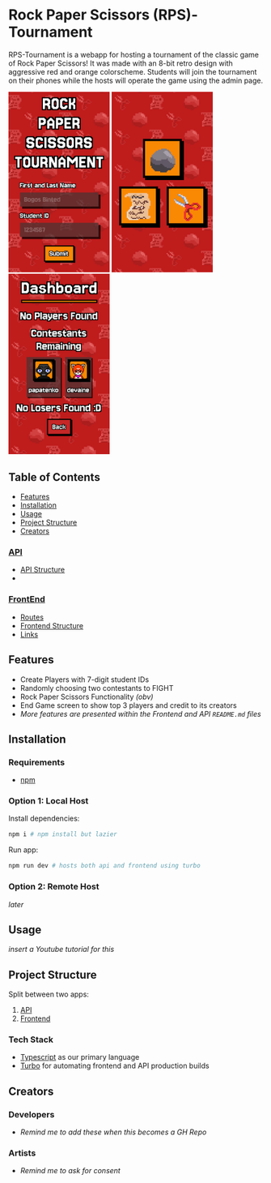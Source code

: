 # Rock Paper Scissors (RPS)-Tournament

RPS-Tournament is a webapp for hosting a tournament of the classic game of Rock Paper Scissors! It was made with an 8-bit retro design with aggressive red and orange colorscheme. Students will join the tournament on their phones while the hosts will operate the game using the admin page.

<img src="./screenshots/landing.png" width="200" alt="Landing Page">
<img src="./screenshots/play.png" width="200" alt="Play Page">
<img src="./screenshots/dashboard.png" width="200" alt="Dashboard Page">

## Table of Contents

- [Features](#features)
- [Installation](#installation)
- [Usage](#usage)
- [Project Structure](#project-structure)
- [Creators](#creators)

### [API](./apps/api/README.md)

- [API Structure](./apps/api/README.md#api-structure)
-

### [FrontEnd](./apps/frontend/README.md)

- [Routes](./apps/frontend/README.md#routes)
- [Frontend Structure](./apps/frontend/README.md#frontend-structure)
- [Links](./apps/frontend/README.md#links)

## Features

- Create Players with 7-digit student IDs
- Randomly choosing two contestants to FIGHT
- Rock Paper Scissors Functionality _(obv)_
- End Game screen to show top 3 players and credit to its creators
- _More features are presented within the Frontend and API `README.md` files_

## Installation

### Requirements

- [npm](https://docs.npmjs.com/downloading-and-installing-node-js-and-npm)

### Option 1: Local Host

Install dependencies:

```sh
npm i # npm install but lazier
```

Run app:

```sh
npm run dev # hosts both api and frontend using turbo
```

### Option 2: Remote Host

_later_

## Usage

_insert a Youtube tutorial for this_

## Project Structure

Split between two apps:

1. [API](./apps/api/README.md#api-structure)
2. [Frontend](./apps/api/README.md#frontend-structure)

### Tech Stack

- [Typescript](https://www.typescriptlang.org/) as our primary language
- [Turbo](https://turborepo.com/) for automating frontend and API production builds

## Creators

### Developers

- _Remind me to add these when this becomes a GH Repo_

### Artists

- _Remind me to ask for consent_

